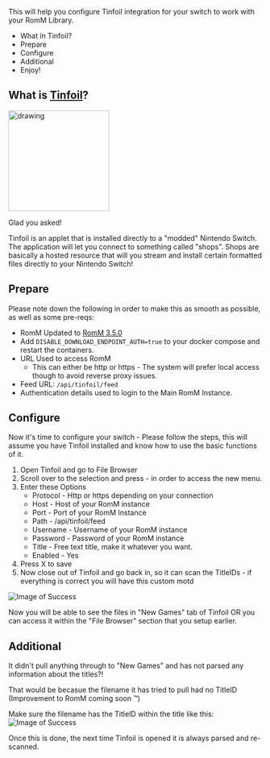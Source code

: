 This will help you configure Tinfoil integration for your switch to work with your RomM Library.

- What in Tinfoil?
- Prepare
- Configure 
- Additional
- Enjoy!

## What is [Tinfoil](https://tinfoil.io/)? 
<img src="https://cdn2.steamgriddb.com/icon_thumb/1178cf1b6a47d41fc664b7d97e305840.png" alt="drawing" width="200"/>


Glad you asked!

Tinfoil is an applet that is installed directly to a "modded" Nintendo Switch. The application will let you connect to something called "shops". Shops are basically a hosted resource that will you stream and install certain formatted files directly to your Nintendo Switch!


## Prepare

Please note down the following in order to make this as smooth as possible, as well as some pre-reqs:

* RomM Updated to [RomM 3.5.0](https://github.com/rommapp/romm/releases/tag/3.5.0)
* Add `DISABLE_DOWNLOAD_ENDPOINT_AUTH=true` to your docker compose and restart the containers.
* URL Used to access RomM
	* This can either be http or https - The system will prefer local access though to avoid reverse proxy issues.
* Feed URL: `/api/tinfoil/feed`
* Authentication details used to login to the Main RomM Instance. 

## Configure 

Now it's time to configure your switch - Please follow the steps, this will assume you have Tinfoil installed and know how to use the basic functions of it.

1. Open Tinfoil and go to File Browser
2. Scroll over to the selection and press - in order to access the new menu.
3. Enter these Options
	- Protocol - Http or https depending on your connection
	- Host - Host of your RomM instance
	- Port - Port of your RomM Instance
	- Path - /api/tinfoil/feed
	- Username - Username of your RomM instance 
	- Password - Password of your RomM instance 
	- Title - Free text title, make it whatever you want.
	- Enabled - Yes
4. Press X to save 
5. Now close out of Tinfoil and go back in, so it can scan the TitleIDs - if everything is correct you will have this custom motd

![Image of Success](https://github.com/rommapp/wiki/tree/main/romm.wiki/resources/tinfoilscreen.jpg)

Now you will be able to see the files in "New Games" tab of Tinfoil OR you can access it within the "File Browser" section that you setup earlier.


## Additional 

It didn't pull anything through to "New Games" and has not parsed any information about the titles?!

That would be becasue the filename it has tried to pull had no TitleID (Improvement to RomM coming soon :tm:)

Make sure the filename has the TitleID within the title like this:
![Image of Success](https://github.com/rommapp/wiki/tree/main/romm.wiki/resources/titleid.jpg)

Once this is done, the next time Tinfoil is opened it is always parsed and re-scanned. 
